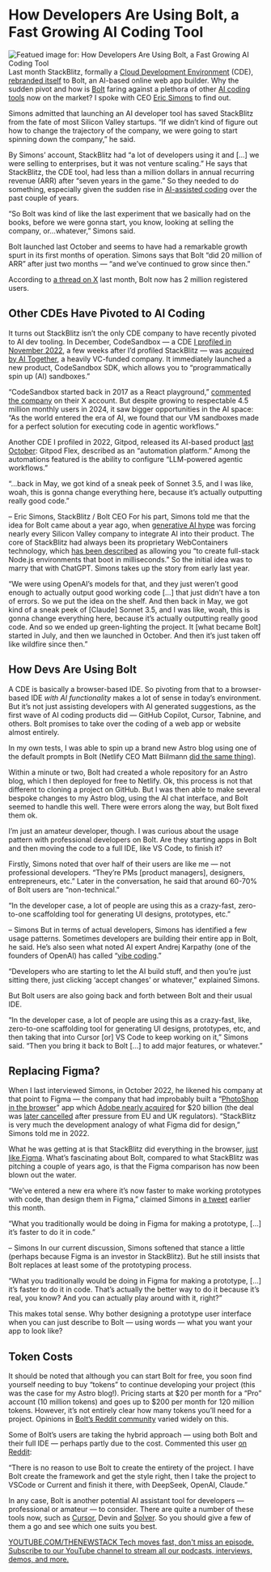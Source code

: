 # How Developers Are Using Bolt, a Fast Growing AI Coding Tool
![Featued image for: How Developers Are Using Bolt, a Fast Growing AI Coding Tool](https://cdn.thenewstack.io/media/2025/02/65d91009-getty-images-uyefhxjj4xs-unsplashb-1024x576.jpg)
Last month StackBlitz, formally a [Cloud Development Environment](https://thenewstack.io/stackblitz-launches-codeflow-and-announces-figma-investment/) (CDE), [rebranded itself](https://x.com/boltdotnew/status/1881185271548657965) to Bolt, an AI-based online web app builder. Why the sudden pivot and how is [Bolt](https://bolt.new/) faring against a plethora of other [AI coding tools](https://thenewstack.io/whats-ahead-for-ai-assisted-coding-open-source-and-more/) now on the market? I spoke with CEO [Eric Simons](https://www.linkedin.com/in/eric-simons-a464a664/) to find out.

Simons admitted that launching an AI developer tool has saved StackBlitz from the fate of most Silicon Valley startups. “If we didn’t kind of figure out how to change the trajectory of the company, we were going to start spinning down the company,” he said.

By Simons’ account, StackBlitz had “a lot of developers using it and […] we were selling to enterprises, but it was not venture scaling.” He says that StackBlitz, the CDE tool, had less than a million dollars in annual recurring revenue (ARR) after “seven years in the game.” So they needed to do something, especially given the sudden rise in [AI-assisted coding](https://thenewstack.io/top-5-ai-engineering-trends-of-2024/) over the past couple of years.

“So Bolt was kind of like the last experiment that we basically had on the books, before we were gonna start, you know, looking at selling the company, or…whatever,” Simons said.

Bolt launched last October and seems to have had a remarkable growth spurt in its first months of operation. Simons says that Bolt “did 20 million of ARR” after just two months — “and we’ve continued to grow since then.”

According to [a thread on X](https://x.com/ericsimons40/status/1882106925795696674) last month, Bolt now has 2 million registered users.

## Other CDEs Have Pivoted to AI Coding
It turns out StackBlitz isn’t the only CDE company to have recently pivoted to AI dev tooling. In December, CodeSandbox — a CDE [I profiled in November 2022](https://thenewstack.io/the-race-to-be-figma-for-devs-codesandbox-vs-stackblitz/), a few weeks after I’d profiled StackBlitz — was [acquired by AI Together](https://codesandbox.io/blog/joining-together-ai-introducing-codesandbox-sdk), a heavily VC-funded company. It immediately launched a new product, CodeSandbox SDK, which allows you to “programmatically spin up (AI) sandboxes.”

“CodeSandbox started back in 2017 as a React playground,” [commented the company](https://x.com/codesandbox/status/1867233573037572437) on their X account. But despite growing to respectable 4.5 million monthly users in 2024, it saw bigger opportunities in the AI space: “As the world entered the era of AI, we found that our VM sandboxes made for a perfect solution for executing code in agentic workflows.”

Another CDE I profiled in 2022, Gitpod, released its AI-based product [last October](https://www.gitpod.io/blog/introducing-gitpod-flex): Gitpod Flex, described as an “automation platform.” Among the automations featured is the ability to configure “LLM-powered agentic workflows.”

“…back in May, we got kind of a sneak peek of Sonnet 3.5, and I was like, woah, this is gonna change everything here, because it’s actually outputting really good code.”

– Eric Simons, StackBlitz / Bolt CEO
For his part, Simons told me that the idea for Bolt came about a year ago, when [generative AI hype](https://thenewstack.io/more-than-an-openai-wrapper-perplexity-pivots-to-open-source/) was forcing nearly every Silicon Valley company to integrate AI into their product. The core of StackBlitz had always been its proprietary WebContainers technology, which [has been described](https://blog.stackblitz.com/posts/introducing-webcontainers/) as allowing you “to create full-stack Node.js environments that boot in milliseconds.” So the initial idea was to marry that with ChatGPT. Simons takes up the story from early last year.

“We were using OpenAI’s models for that, and they just weren’t good enough to actually output good working code […] that just didn’t have a ton of errors. So we put the idea on the shelf. And then back in May, we got kind of a sneak peek of [Claude] Sonnet 3.5, and I was like, woah, this is gonna change everything here, because it’s actually outputting really good code. And so we ended up green-lighting the project. It [what became Bolt] started in July, and then we launched in October. And then it’s just taken off like wildfire since then.”

## How Devs Are Using Bolt
A CDE is basically a browser-based IDE. So pivoting from that to a browser-based IDE *with AI functionality* makes a lot of sense in today’s environment. But it’s not just assisting developers with AI generated suggestions, as the first wave of AI coding products did — GitHub Copilot, Cursor, Tabnine, and others. Bolt promises to take over the coding of a web app or website almost entirely.

In my own tests, I was able to spin up a brand new Astro blog using one of the default prompts in Bolt (Netlify CEO Matt Biilmann [did the same thing](https://biilmann.blog/articles/i-built-a-blog/)).

Within a minute or two, Bolt had created a whole repository for an Astro blog, which I then deployed for free to Netlify. Ok, this process is not that different to cloning a project on GitHub. But I was then able to make several bespoke changes to my Astro blog, using the AI chat interface, and Bolt seemed to handle this well. There were errors along the way, but Bolt fixed them ok.

I’m just an amateur developer, though. I was curious about the usage pattern with professional developers on Bolt. Are they starting apps in Bolt and then moving the code to a full IDE, like VS Code, to finish it?

Firstly, Simons noted that over half of their users are like me — not professional developers. “They’re PMs [product managers], designers, entrepreneurs, etc.” Later in the conversation, he said that around 60-70% of Bolt users are “non-technical.”

“In the developer case, a lot of people are using this as a crazy-fast, zero-to-one scaffolding tool for generating UI designs, prototypes, etc.”

– Simons
But in terms of actual developers, Simons has identified a few usage patterns. Sometimes developers are building their entire app in Bolt, he said. He’s also seen what noted AI expert Andrej Karpathy (one of the founders of OpenAI) has called “[vibe coding](https://x.com/karpathy/status/1886192184808149383).”

“Developers who are starting to let the AI build stuff, and then you’re just sitting there, just clicking ‘accept changes’ or whatever,” explained Simons.

But Bolt users are also going back and forth between Bolt and their usual IDE.

“In the developer case, a lot of people are using this as a crazy-fast, like, zero-to-one scaffolding tool for generating UI designs, prototypes, etc, and then taking that into Cursor [or] VS Code to keep working on it,” Simons said. “Then you bring it back to Bolt […] to add major features, or whatever.”

## Replacing Figma?
When I last interviewed Simons, in October 2022, he likened his company at that point to Figma — the company that had improbably built a “[PhotoShop in the browser](https://www.sequoiacap.com/article/dylan-field-figma-spotlight/)” app which [Adobe nearly acquired](https://thenewstack.io/adobe-buys-figma-what-does-this-mean-for-web-standards/) for $20 billion (the deal was [later cancelled](https://www.theverge.com/2023/12/18/24005996/adobe-figma-acquisition-abandoned-termination-fee) after pressure from EU and UK regulators). “StackBlitz is very much the development analogy of what Figma did for design,” Simons told me in 2022.

What he was getting at is that StackBlitz did everything in the browser, [just like Figma](https://thenewstack.io/the-race-to-be-figma-for-devs-codesandbox-vs-stackblitz/). What’s fascinating about Bolt, compared to what StackBlitz was pitching a couple of years ago, is that the Figma comparison has now been blown out the water.

“We’ve entered a new era where it’s now faster to make working prototypes with code, than design them in Figma,” claimed Simons in [a tweet](https://x.com/ericsimons40/status/1882106931479031841) earlier this month.

“What you traditionally would be doing in Figma for making a prototype, […] it’s faster to do it in code.”

– Simons
In our current discussion, Simons softened that stance a little (perhaps because Figma is an investor in StackBlitz). But he still insists that Bolt replaces at least some of the prototyping process.

“What you traditionally would be doing in Figma for making a prototype, […] it’s faster to do it in code. That’s actually the better way to do it because it’s real, you know? And you can actually play around with it, right?”

This makes total sense. Why bother designing a prototype user interface when you can just describe to Bolt — using words — what you want your app to look like?

## Token Costs
It should be noted that although you can start Bolt for free, you soon find yourself needing to buy “tokens” to continue developing your project (this was the case for my Astro blog!). Pricing starts at $20 per month for a “Pro” account (10 million tokens) and goes up to $200 per month for 120 million tokens. However, it’s not entirely clear how many tokens you’ll need for a project. Opinions in [Bolt’s Reddit community](https://www.reddit.com/r/boltnewbuilders/) varied widely on this.

Some of Bolt’s users are taking the hybrid approach — using both Bolt and their full IDE — perhaps partly due to the cost. Commented this user [on Reddit](https://www.reddit.com/r/boltnewbuilders/comments/1iex3lt/comment/maekb67/):

“There is no reason to use Bolt to create the entirety of the project. I have Bolt create the framework and get the style right, then I take the project to VSCode or Current and finish it there, with DeepSeek, OpenAI, Claude.”

In any case, Bolt is another potential AI assistant tool for developers — professional or amateur — to consider. There are quite a number of these tools now, such as [Cursor](https://thenewstack.io/using-cursor-ai-as-part-of-your-development-workflow/), Devin and [Solver](https://thenewstack.io/self-driving-software-solver-launches-autonomous-ai-coder/). So you should give a few of them a go and see which one suits you best.

[
YOUTUBE.COM/THENEWSTACK
Tech moves fast, don't miss an episode. Subscribe to our YouTube
channel to stream all our podcasts, interviews, demos, and more.
](https://youtube.com/thenewstack?sub_confirmation=1)